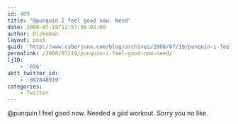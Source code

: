 ```yaml
---
id: 489
title: "@punquin I feel good now. Need"
date: 2008-07-19T12:57:50-04:00
author: DizkoDan
layout: post
guid: 'http://www.cyberjunx.com/blog/archives/2008/07/19/punquin-i-feel-good-now-need/'
permalink: /2008/07/19/punquin-i-feel-good-now-need/
ljID:
    - '656'
aktt_twitter_id:
    - '862848919'
categories:
    - Twitter
---
```


@punquin I feel good now. Needed a giid workout. Sorry you no like.
